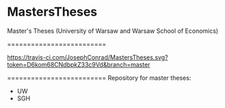# MastersTheses
Master's Theses  (University of Warsaw and Warsaw School of Economics)

=========================

https://travis-ci.com/JosephConrad/MastersTheses.svg?token=D6kom68CNdbpkZ33c9Vd&branch=master

=========================
Repository for master theses:
- UW
- SGH
